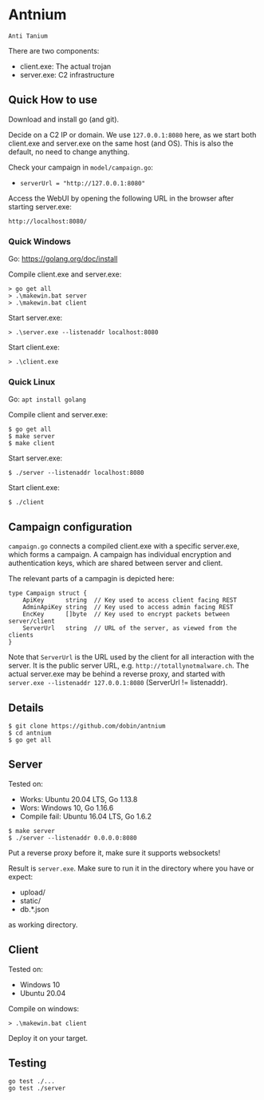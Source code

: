 # Antnium 

```
Anti Tanium
```

There are two components: 
* client.exe: The actual trojan
* server.exe: C2 infrastructure 


## Quick How to use

Download and install go (and git).

Decide on a C2 IP or domain. We use `127.0.0.1:8080` here, as we start both client.exe and server.exe
on the same host (and OS). This is also the default, no need to change anything. 

Check your campaign in `model/campaign.go`: 
* `serverUrl = "http://127.0.0.1:8080"`

Access the WebUI by opening the following URL in the browser after starting server.exe:
```
http://localhost:8080/
```

### Quick Windows

Go: https://golang.org/doc/install

Compile client.exe and server.exe: 
```
> go get all
> .\makewin.bat server
> .\makewin.bat client
```

Start server.exe:
```
> .\server.exe --listenaddr localhost:8080
```

Start client.exe:
```
> .\client.exe
```


### Quick Linux

Go: `apt install golang`

Compile client and server.exe: 
```
$ go get all
$ make server
$ make client
```

Start server.exe:
```
$ ./server --listenaddr localhost:8080
```

Start client.exe:
```
$ ./client
```


## Campaign configuration

`campaign.go` connects a compiled client.exe with a specific server.exe, which forms a campaign. 
A campaign has individual encryption and authentication keys, which are shared between
server and client. 

The relevant parts of a campagin is depicted here:
```
type Campaign struct {
	ApiKey      string  // Key used to access client facing REST
	AdminApiKey string  // Key used to access admin facing REST
	EncKey      []byte  // Key used to encrypt packets between server/client
	ServerUrl   string  // URL of the server, as viewed from the clients
}
```

Note that `ServerUrl` is the URL used by the client for all interaction with the server. 
It is the public server URL, e.g. `http://totallynotmalware.ch`. The actual server.exe may
be behind a reverse proxy, and started with `server.exe --listenaddr 127.0.0.1:8080` (ServerUrl != listenaddr). 


## Details

```
$ git clone https://github.com/dobin/antnium
$ cd antnium
$ go get all
```

## Server

Tested on: 
* Works: Ubuntu 20.04 LTS, Go 1.13.8
* Wors: Windows 10, Go 1.16.6
* Compile fail: Ubuntu 16.04 LTS, Go 1.6.2

```
$ make server
$ ./server --listenaddr 0.0.0.0:8080
```

Put a reverse proxy before it, make sure it supports websockets!

Result is `server.exe`. Make sure to run it in the directory where you have or expect: 
* upload/
* static/
* db.*.json

as working directory.


## Client

Tested on: 
* Windows 10
* Ubuntu 20.04

Compile on windows:
```
> .\makewin.bat client
```

Deploy it on your target.


## Testing

```
go test ./...
go test ./server
```

